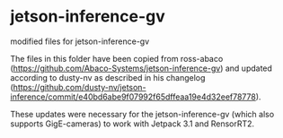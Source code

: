 # jetson-inference-gv
modified files for jetson-inference-gv

The files in this folder have been copied from ross-abaco (https://github.com/Abaco-Systems/jetson-inference-gv) and updated according to dusty-nv as described in his changelog (https://github.com/dusty-nv/jetson-inference/commit/e40bd6abe9f07992f65dffeaa19e4d32eef78778).

These updates were necessary for the jetson-inference-gv (which also supports GigE-cameras) to work with Jetpack 3.1 and RensorRT2.

